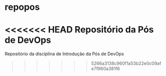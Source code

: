 # repopos
<<<<<<< HEAD
Repositório da Pós de DevOps
=======
Repositório da disciplina de Introdução da Pós de DevOps
 
>>>>>>> 5266a3138c960f1a53b22e0c09afe7f960a381f6
